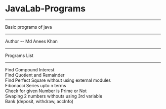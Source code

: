 # JavaLab-Programs
<hr>
Basic programs of java
<hr>
Author -- Md Anees Khan 
<hr>
Programs List 
<hr>
Find Compound Interest <br>
Find Quotient and Remainder <br>
Find Perfect Square without using external modules <br>
Fibonacci Series upto n terms <br>
Check for given Number is Prime or Not <br>
Swaping 2 numbers withouts using 3rd variable <br>
Bank (deposit, withdraw, accInfo)
